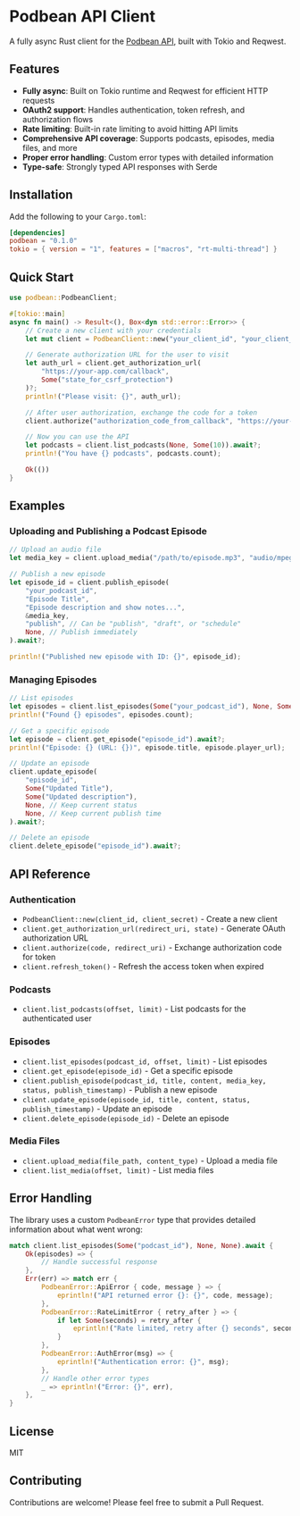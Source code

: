 # Podbean API Client

A fully async Rust client for the [Podbean API](https://developers.podbean.com/podbean-api-docs/), built with Tokio and Reqwest.

## Features

- **Fully async**: Built on Tokio runtime and Reqwest for efficient HTTP requests
- **OAuth2 support**: Handles authentication, token refresh, and authorization flows
- **Rate limiting**: Built-in rate limiting to avoid hitting API limits
- **Comprehensive API coverage**: Supports podcasts, episodes, media files, and more
- **Proper error handling**: Custom error types with detailed information
- **Type-safe**: Strongly typed API responses with Serde

## Installation

Add the following to your `Cargo.toml`:

```toml
[dependencies]
podbean = "0.1.0"
tokio = { version = "1", features = ["macros", "rt-multi-thread"] }
```

## Quick Start

```rust
use podbean::PodbeanClient;

#[tokio::main]
async fn main() -> Result<(), Box<dyn std::error::Error>> {
    // Create a new client with your credentials
    let mut client = PodbeanClient::new("your_client_id", "your_client_secret");

    // Generate authorization URL for the user to visit
    let auth_url = client.get_authorization_url(
        "https://your-app.com/callback",
        Some("state_for_csrf_protection")
    )?;
    println!("Please visit: {}", auth_url);

    // After user authorization, exchange the code for a token
    client.authorize("authorization_code_from_callback", "https://your-app.com/callback").await?;

    // Now you can use the API
    let podcasts = client.list_podcasts(None, Some(10)).await?;
    println!("You have {} podcasts", podcasts.count);

    Ok(())
}
```

## Examples

### Uploading and Publishing a Podcast Episode

```rust
// Upload an audio file
let media_key = client.upload_media("/path/to/episode.mp3", "audio/mpeg").await?;

// Publish a new episode
let episode_id = client.publish_episode(
    "your_podcast_id",
    "Episode Title",
    "Episode description and show notes...",
    &media_key,
    "publish", // Can be "publish", "draft", or "schedule"
    None, // Publish immediately
).await?;

println!("Published new episode with ID: {}", episode_id);
```

### Managing Episodes

```rust
// List episodes
let episodes = client.list_episodes(Some("your_podcast_id"), None, Some(20)).await?;
println!("Found {} episodes", episodes.count);

// Get a specific episode
let episode = client.get_episode("episode_id").await?;
println!("Episode: {} (URL: {})", episode.title, episode.player_url);

// Update an episode
client.update_episode(
    "episode_id",
    Some("Updated Title"),
    Some("Updated description"),
    None, // Keep current status
    None, // Keep current publish time
).await?;

// Delete an episode
client.delete_episode("episode_id").await?;
```

## API Reference

### Authentication

- `PodbeanClient::new(client_id, client_secret)` - Create a new client
- `client.get_authorization_url(redirect_uri, state)` - Generate OAuth authorization URL
- `client.authorize(code, redirect_uri)` - Exchange authorization code for token
- `client.refresh_token()` - Refresh the access token when expired

### Podcasts

- `client.list_podcasts(offset, limit)` - List podcasts for the authenticated user

### Episodes

- `client.list_episodes(podcast_id, offset, limit)` - List episodes
- `client.get_episode(episode_id)` - Get a specific episode
- `client.publish_episode(podcast_id, title, content, media_key, status, publish_timestamp)` - Publish a new episode
- `client.update_episode(episode_id, title, content, status, publish_timestamp)` - Update an episode
- `client.delete_episode(episode_id)` - Delete an episode

### Media Files

- `client.upload_media(file_path, content_type)` - Upload a media file
- `client.list_media(offset, limit)` - List media files

## Error Handling

The library uses a custom `PodbeanError` type that provides detailed information about what went wrong:

```rust
match client.list_episodes(Some("podcast_id"), None, None).await {
    Ok(episodes) => {
        // Handle successful response
    },
    Err(err) => match err {
        PodbeanError::ApiError { code, message } => {
            eprintln!("API returned error {}: {}", code, message);
        },
        PodbeanError::RateLimitError { retry_after } => {
            if let Some(seconds) = retry_after {
                eprintln!("Rate limited, retry after {} seconds", seconds);
            }
        },
        PodbeanError::AuthError(msg) => {
            eprintln!("Authentication error: {}", msg);
        },
        // Handle other error types
        _ => eprintln!("Error: {}", err),
    },
}
```

## License

MIT

## Contributing

Contributions are welcome! Please feel free to submit a Pull Request.

